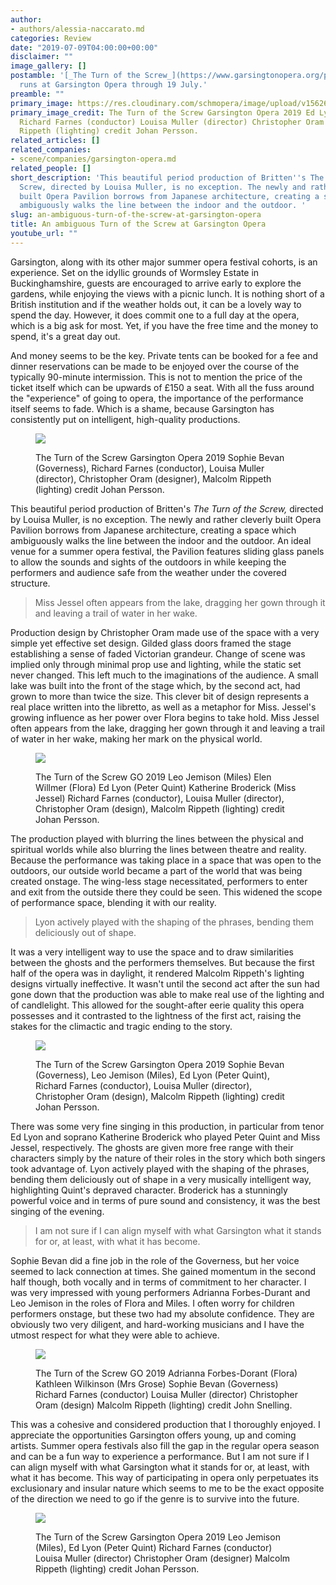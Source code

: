 ```yaml
---
author:
- authors/alessia-naccarato.md
categories: Review
date: "2019-07-09T04:00:00+00:00"
disclaimer: ""
image_gallery: []
postamble: '[_The Turn of the Screw_](https://www.garsingtonopera.org/performance/turn-screw)
  runs at Garsington Opera through 19 July.'
preamble: ""
primary_image: https://res.cloudinary.com/schmopera/image/upload/v1562682618/media/2019/07/sqGOtots2019JP_00760.jpg
primary_image_credit: The Turn of the Screw Garsington Opera 2019 Ed Lyon (Peter Quint),
  Richard Farnes (conductor) Louisa Muller (director) Christopher Oram (design) Malcolm
  Rippeth (lighting) credit Johan Persson.
related_articles: []
related_companies:
- scene/companies/garsington-opera.md
related_people: []
short_description: 'This beautiful period production of Britten''s The Turn of the
  Screw, directed by Louisa Muller, is no exception. The newly and rather cleverly
  built Opera Pavilion borrows from Japanese architecture, creating a space which
  ambiguously walks the line between the indoor and the outdoor. '
slug: an-ambiguous-turn-of-the-screw-at-garsington-opera
title: An ambiguous Turn of the Screw at Garsington Opera
youtube_url: ""
---
```

Garsington, along with its other major summer opera festival cohorts, is an experience. Set on the idyllic grounds of Wormsley Estate in Buckinghamshire, guests are encouraged to arrive early to explore the gardens, while enjoying the views with a picnic lunch. It is nothing short of a British institution and if the weather holds out, it can be a lovely way to spend the day. However, it does commit one to a full day at the opera, which is a big ask for most. Yet, if you have the free time and the money to spend, it's a great day out.

And money seems to be the key. Private tents can be booked for a fee and dinner reservations can be made to be enjoyed over the course of the typically 90-minute intermission. This is not to mention the price of the ticket itself which can be upwards of £150 a seat. With all the fuss around the "experience" of going to opera, the importance of the performance itself seems to fade. Which is a shame, because Garsington has consistently put on intelligent, high-quality productions.

<figure data-type="image">

![](https://res.cloudinary.com/schmopera/image/upload/v1562682729/media/2019/07/1TheTurnoftheScrewGarsingtonOpera2019SophieBevanGovernessJohanPersson.jpg)

<figcaption>The Turn of the Screw Garsington Opera 2019 Sophie Bevan (Governess), Richard Farnes (conductor), Louisa Muller (director), Christopher Oram (designer), Malcolm Rippeth (lighting) credit Johan Persson.</figcaption>

</figure>

This beautiful period production of Britten's _The Turn of the Screw,_ directed by Louisa Muller, is no exception. The newly and rather cleverly built Opera Pavilion borrows from Japanese architecture, creating a space which ambiguously walks the line between the indoor and the outdoor. An ideal venue for a summer opera festival, the Pavilion features sliding glass panels to allow the sounds and sights of the outdoors in while keeping the performers and audience safe from the weather under the covered structure.

> Miss Jessel often appears from the lake, dragging her gown through it and leaving a trail of water in her wake.

Production design by Christopher Oram made use of the space with a very simple yet effective set design. Gilded glass doors framed the stage establishing a sense of faded Victorian grandeur. Change of scene was implied only through minimal prop use and lighting, while the static set never changed. This left much to the imaginations of the audience. A small lake was built into the front of the stage which, by the second act, had grown to more than twice the size. This clever bit of design represents a real place written into the libretto, as well as a metaphor for Miss. Jessel's growing influence as her power over Flora begins to take hold. Miss Jessel often appears from the lake, dragging her gown through it and leaving a trail of water in her wake, making her mark on the physical world.

<figure data-type="image">

![](https://res.cloudinary.com/schmopera/image/upload/v1562682751/media/2019/07/5TheTurnoftheScrewGO2019LeoJemisonMilesElenWillmerFloraEdLyonPeterQuintKatherineBroderickMissJesselJohanPersson.jpg)

<figcaption>The Turn of the Screw GO 2019 Leo Jemison (Miles) Elen Willmer (Flora) Ed Lyon (Peter Quint) Katherine Broderick (Miss Jessel) Richard Farnes (conductor), Louisa Muller (director), Christopher Oram (design), Malcolm Rippeth (lighting) credit Johan Persson.</figcaption>

</figure>

The production played with blurring the lines between the physical and spiritual worlds while also blurring the lines between theatre and reality. Because the performance was taking place in a space that was open to the outdoors, our outside world became a part of the world that was being created onstage. The wing-less stage necessitated, performers to enter and exit from the outside there they could be seen. This widened the scope of performance space, blending it with our reality.

> Lyon actively played with the shaping of the phrases, bending them deliciously out of shape.

It was a very intelligent way to use the space and to draw similarities between the ghosts and the performers themselves. But because the first half of the opera was in daylight, it rendered Malcolm Rippeth's lighting designs virtually ineffective. It wasn't until the second act after the sun had gone down that the production was able to make real use of the lighting and of candlelight. This allowed for the sought-after eerie quality this opera possesses and it contrasted to the lightness of the first act, raising the stakes for the climactic and tragic ending to the story.

<figure data-type="image">

![](https://res.cloudinary.com/schmopera/image/upload/v1562682763/media/2019/07/6TheTurnoftheScrewGarsingtonOpera2019SophieBevanGoverneLeoMemisonMilesEdLyonPeterQuintJohanPersson.jpg)

<figcaption>The Turn of the Screw Garsington Opera 2019 Sophie Bevan (Governess), Leo Jemison (Miles), Ed Lyon (Peter Quint), Richard Farnes (conductor), Louisa Muller (director), Christopher Oram (design), Malcolm Rippeth (lighting) credit Johan Persson.</figcaption>

</figure>

There was some very fine singing in this production, in particular from tenor Ed Lyon and soprano Katherine Broderick who played Peter Quint and Miss Jessel, respectively. The ghosts are given more free range with their characters simply by the nature of their roles in the story which both singers took advantage of. Lyon actively played with the shaping of the phrases, bending them deliciously out of shape in a very musically intelligent way, highlighting Quint's depraved character. Broderick has a stunningly powerful voice and in terms of pure sound and consistency, it was the best singing of the evening.

> I am not sure if I can align myself with what Garsington what it stands for or, at least, with what it has become.

Sophie Bevan did a fine job in the role of the Governess, but her voice seemed to lack connection at times. She gained momentum in the second half though, both vocally and in terms of commitment to her character. I was very impressed with young performers Adrianna Forbes-Durant and Leo Jemison in the roles of Flora and Miles. I often worry for children performers onstage, but these two had my absolute confidence. They are obviously two very diligent, and hard-working musicians and I have the utmost respect for what they were able to achieve.

<figure data-type="image">

![](https://res.cloudinary.com/schmopera/image/upload/v1562682783/media/2019/07/TOS_88.jpg)

<figcaption>The Turn of the Screw GO 2019 Adrianna Forbes-Dorant (Flora) Kathleen Wilkinson (Mrs Grose) Sophie Bevan (Governess) Richard Farnes (conductor) Louisa Muller (director) Christopher Oram (design) Malcolm Rippeth (lighting) credit John Snelling.</figcaption>

</figure>

This was a cohesive and considered production that I thoroughly enjoyed. I appreciate the opportunities Garsington offers young, up and coming artists. Summer opera festivals also fill the gap in the regular opera season and can be a fun way to experience a performance. But I am not sure if I can align myself with what Garsington what it stands for or, at least, with what it has become. This way of participating in opera only perpetuates its exclusionary and insular nature which seems to me to be the exact opposite of the direction we need to go if the genre is to survive into the future.

<figure data-type="image">

![](https://res.cloudinary.com/schmopera/image/upload/v1562682858/media/2019/07/TheTurnoftheScrewGarsingtonOPera2019LeoJemisonMilesEd%20LyonPeterQuintJohanPersson.jpg)

<figcaption>The Turn of the Screw Garsington Opera 2019 Leo Jemison (Miles), Ed Lyon (Peter Quint) Richard Farnes (conductor) Louisa Muller (director) Christopher Oram (designer) Malcolm Rippeth (lighting) credit Johan Persson.</figcaption>

</figure>